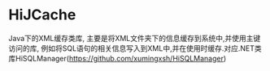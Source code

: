 # HiJCache
Java下的XML缓存类库,
主要是将XML文件夹下的信息缓存到系统中,并使用主键访问的库,
例如将SQL语句的相关信息写入到XML中,并在使用时缓存.对应.NET类库HiSQLManager(https://github.com/xumingxsh/HiSQLManager)

